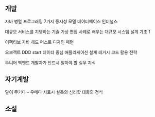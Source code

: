 ## 개발

자바 병렬 프로그래밍
7가지 동시성 모델
데이터베이스 인터널스

대규모 서비스를 지탱하는 기술
가상 면접 사례로 배우는 대규모 시스템 설계 기초 1

이펙티브 자바
헤드 퍼스트 디자인 패턴

오브젝트
DDD start
데이터 중심 애플리케이션 설계
레거시 코드 활용 전략

주니어 백엔드 개발자가 반드시 알아야 할 실무 지식
## 자기계발
말이 무기다 - 우메다 사토시
설득의 심리학
대화의 정석
## 소설


